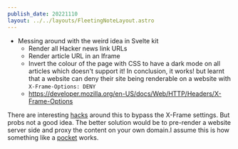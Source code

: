 ```yaml
---
publish_date: 20221110    
layout: ../../layouts/FleetingNoteLayout.astro
---
```

- Messing around with the weird idea in Svelte kit
	- Render all Hacker news link URLs
	- Render article URL in an Iframe
	- Invert the colour of the page with CSS to have a dark mode on all articles which doesn't support it!
In conclusion, it works! but learnt that a website can deny their site being renderable on a website with `X-Frame-Options: DENY` 
	- https://developer.mozilla.org/en-US/docs/Web/HTTP/Headers/X-Frame-Options

There are interesting [hacks](https://github.com/niutech/x-frame-bypass) around this to bypass the X-Frame settings. But probs not a good idea. The better solution would be to pre-render a website server side and proxy the content on your own domain.I assume this is how something like a [pocket](https://www.mozilla.org/en-US/firefox/pocket/) works. 
